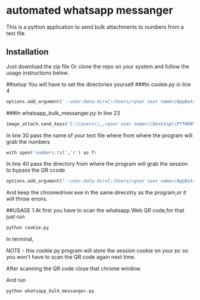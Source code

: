 # automated whatsapp messanger

This is a python application to send bulk attachments to numbers from a text file.

## Installation
Just download the zip file Or clone the repo on your system and follow the usage instructions below.

##setup
You will have to set the directories yourself
###In cookie.py
in line 4
```python
options​.​add_argument​(​'--user-data-dir=C:/Users/<your user name>/AppData/Local/Google/Chrome/for_rid'​)
```
###In whatsapp_bulk_messanger.py
In line 23
```python
​image_attach​.​send_keys​(​'C:​\\​Users​\\​,,<your user name>​\\​Desktop​\\​PYTHON​\\​tst.jpg'​)
```
In line 30 pass the name of your text file where from where the program will grab the numbers

```python
​with​ ​open​(​'numbers.txt'​,​'r'​) ​as​ ​f​:
```

In line 40 pass the directory from where the program will grab the session to bypass the QR ccode
```python
​options​.​add_argument​(​"--user-data-dir=C:/Users/<your user name>/AppData/Local/Google/Chrome/for_rid"​)
 ```

And keep the chromedriver.exe in the same direcotry as the program,or it will throw errors.


##USAGE
1.At first you have to scan the whatsapp Web QR code,for that just run
```bash
python cookie.py
```
In terminal,

NOTE - this cookie.py program will store the session cookie on your pc so you won't have to scan the QR code again next time.

After scanning the QR code close that chrome window.

And run 
```bash
python whatsapp_bulk_messanger.py
```
